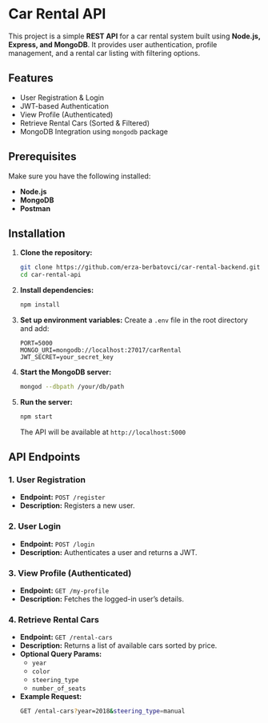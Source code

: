 # Car Rental API

This project is a simple **REST API** for a car rental system built using **Node.js, Express, and MongoDB**. It provides user authentication, profile management, and a rental car listing with filtering options.

## Features
- User Registration & Login
- JWT-based Authentication
- View Profile (Authenticated)
- Retrieve Rental Cars (Sorted & Filtered)
- MongoDB Integration using `mongodb` package

## Prerequisites
Make sure you have the following installed:
- **Node.js** 
- **MongoDB** 
- **Postman** 

## Installation

1. **Clone the repository:**
   ```sh
   git clone https://github.com/erza-berbatovci/car-rental-backend.git
   cd car-rental-api
   ```

2. **Install dependencies:**
   ```sh
   npm install
   ```

3. **Set up environment variables:**
   Create a `.env` file in the root directory and add:
   ```env
   PORT=5000
   MONGO_URI=mongodb://localhost:27017/carRental
   JWT_SECRET=your_secret_key
   ```

4. **Start the MongoDB server:**
   ```sh
   mongod --dbpath /your/db/path
   ```
   
5. **Run the server:**
   ```sh
   npm start
   ```
   The API will be available at `http://localhost:5000`

## API Endpoints

### **1. User Registration**
- **Endpoint:** `POST /register`
- **Description:** Registers a new user.


### **2. User Login**
- **Endpoint:** `POST /login`
- **Description:** Authenticates a user and returns a JWT.


### **3. View Profile (Authenticated)**
- **Endpoint:** `GET /my-profile`
- **Description:** Fetches the logged-in user’s details.


### **4. Retrieve Rental Cars**
- **Endpoint:** `GET /rental-cars`
- **Description:** Returns a list of available cars sorted by price.
- **Optional Query Params:**
  - `year`
  - `color`
  - `steering_type`
  - `number_of_seats`
- **Example Request:**
  ```sh
  GET /ental-cars?year=2018&steering_type=manual
  ```

